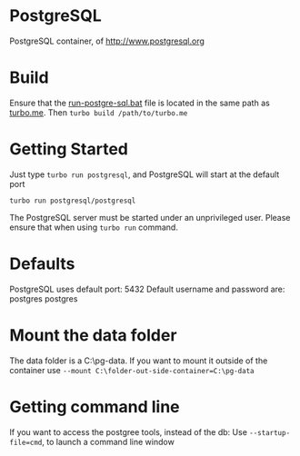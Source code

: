 PostgreSQL
================
PostgreSQL container, of http://www.postgresql.org

# Build
Ensure that the [run-postgre-sql.bat](https://github.com/turboapps/turbome/blob/master/postgresql/run-postgre-sql.bat) file is located in the same path as [turbo.me](https://github.com/turboapps/turbome/blob/master/postgresql/turbo.me). Then `turbo build /path/to/turbo.me`

# Getting Started
Just type `turbo run postgresql`, and PostgreSQL will start at the default port

    turbo run postgresql/postgresql

The PostgreSQL server must be started under an unprivileged user. Please ensure that when using `turbo run` command.
	
# Defaults
PostgreSQL uses default port: 5432
Default username and password are: postgres postgres

# Mount the data folder
The data folder is a C:\pg-data. If you want to mount it outside of the container use `--mount C:\folder-out-side-container=C:\pg-data`


# Getting command line
If you want to access the postgree tools, instead of the db: Use `--startup-file=cmd`, to launch a command line window
